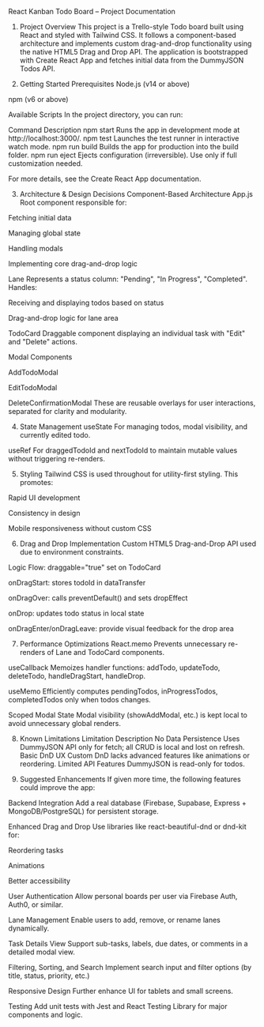 React Kanban Todo Board – Project Documentation
1. Project Overview
This project is a Trello-style Todo board built using React and styled with Tailwind CSS. It follows a component-based architecture and implements custom drag-and-drop functionality using the native HTML5 Drag and Drop API. The application is bootstrapped with Create React App and fetches initial data from the DummyJSON Todos API.

2. Getting Started
Prerequisites
Node.js (v14 or above)

npm (v6 or above)

Available Scripts
In the project directory, you can run:

Command	Description
npm start	Runs the app in development mode at http://localhost:3000/.
npm test	Launches the test runner in interactive watch mode.
npm run build	Builds the app for production into the build folder.
npm run eject	Ejects configuration (irreversible). Use only if full customization needed.

For more details, see the Create React App documentation.

3. Architecture & Design Decisions
Component-Based Architecture
App.js
Root component responsible for:

Fetching initial data

Managing global state

Handling modals

Implementing core drag-and-drop logic

Lane
Represents a status column: "Pending", "In Progress", "Completed".
Handles:

Receiving and displaying todos based on status

Drag-and-drop logic for lane area

TodoCard
Draggable component displaying an individual task with "Edit" and "Delete" actions.

Modal Components

AddTodoModal

EditTodoModal

DeleteConfirmationModal
These are reusable overlays for user interactions, separated for clarity and modularity.

4. State Management
useState
For managing todos, modal visibility, and currently edited todo.

useRef
For draggedTodoId and nextTodoId to maintain mutable values without triggering re-renders.

5. Styling
Tailwind CSS is used throughout for utility-first styling.
This promotes:

Rapid UI development

Consistency in design

Mobile responsiveness without custom CSS

6. Drag and Drop Implementation
Custom HTML5 Drag-and-Drop API used due to environment constraints.

Logic Flow:
draggable="true" set on TodoCard

onDragStart: stores todoId in dataTransfer

onDragOver: calls preventDefault() and sets dropEffect

onDrop: updates todo status in local state

onDragEnter/onDragLeave: provide visual feedback for the drop area

7. Performance Optimizations
React.memo
Prevents unnecessary re-renders of Lane and TodoCard components.

useCallback
Memoizes handler functions: addTodo, updateTodo, deleteTodo, handleDragStart, handleDrop.

useMemo
Efficiently computes pendingTodos, inProgressTodos, completedTodos only when todos changes.

Scoped Modal State
Modal visibility (showAddModal, etc.) is kept local to avoid unnecessary global renders.

8. Known Limitations
Limitation	Description
No Data Persistence	Uses DummyJSON API only for fetch; all CRUD is local and lost on refresh.
Basic DnD UX	Custom DnD lacks advanced features like animations or reordering.
Limited API Features	DummyJSON is read-only for todos.

9. Suggested Enhancements
If given more time, the following features could improve the app:

Backend Integration
Add a real database (Firebase, Supabase, Express + MongoDB/PostgreSQL) for persistent storage.

Enhanced Drag and Drop
Use libraries like react-beautiful-dnd or dnd-kit for:

Reordering tasks

Animations

Better accessibility

User Authentication
Allow personal boards per user via Firebase Auth, Auth0, or similar.

Lane Management
Enable users to add, remove, or rename lanes dynamically.

Task Details View
Support sub-tasks, labels, due dates, or comments in a detailed modal view.

Filtering, Sorting, and Search
Implement search input and filter options (by title, status, priority, etc.)

Responsive Design
Further enhance UI for tablets and small screens.

Testing
Add unit tests with Jest and React Testing Library for major components and logic.

